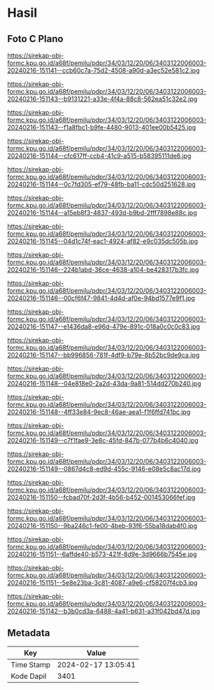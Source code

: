 # Hasil

## Foto C Plano

https://sirekap-obj-formc.kpu.go.id/a68f/pemilu/pdpr/34/03/12/20/06/3403122006003-20240216-151141--ccb60c7a-75d2-4508-a90d-a3ec52e581c2.jpg

https://sirekap-obj-formc.kpu.go.id/a68f/pemilu/pdpr/34/03/12/20/06/3403122006003-20240216-151143--b9131221-a33e-4f4a-88c8-562ea51c32e2.jpg

https://sirekap-obj-formc.kpu.go.id/a68f/pemilu/pdpr/34/03/12/20/06/3403122006003-20240216-151143--f1a8fbc1-b9fe-4480-9013-401ee00b5425.jpg

https://sirekap-obj-formc.kpu.go.id/a68f/pemilu/pdpr/34/03/12/20/06/3403122006003-20240216-151144--cfc617ff-ccb4-41c9-a515-b58395111de6.jpg

https://sirekap-obj-formc.kpu.go.id/a68f/pemilu/pdpr/34/03/12/20/06/3403122006003-20240216-151144--0c7fd305-ef79-48fb-ba11-cdc50d251628.jpg

https://sirekap-obj-formc.kpu.go.id/a68f/pemilu/pdpr/34/03/12/20/06/3403122006003-20240216-151144--a15eb8f3-4837-493d-b9bd-2fff7898e88c.jpg

https://sirekap-obj-formc.kpu.go.id/a68f/pemilu/pdpr/34/03/12/20/06/3403122006003-20240216-151145--04d1c74f-eac1-4924-af82-e9c035dc505b.jpg

https://sirekap-obj-formc.kpu.go.id/a68f/pemilu/pdpr/34/03/12/20/06/3403122006003-20240216-151146--224b1abd-36ce-4638-a104-be428317b3fc.jpg

https://sirekap-obj-formc.kpu.go.id/a68f/pemilu/pdpr/34/03/12/20/06/3403122006003-20240216-151146--00cf6f47-9841-4d4d-af0e-94bd1577e9f1.jpg

https://sirekap-obj-formc.kpu.go.id/a68f/pemilu/pdpr/34/03/12/20/06/3403122006003-20240216-151147--e1436da8-e96d-479e-891c-018a0c0c0c83.jpg

https://sirekap-obj-formc.kpu.go.id/a68f/pemilu/pdpr/34/03/12/20/06/3403122006003-20240216-151147--bb996856-781f-4df9-b79e-8b52bc9de9ca.jpg

https://sirekap-obj-formc.kpu.go.id/a68f/pemilu/pdpr/34/03/12/20/06/3403122006003-20240216-151148--04e818e0-2a2d-43da-9a81-514dd270b240.jpg

https://sirekap-obj-formc.kpu.go.id/a68f/pemilu/pdpr/34/03/12/20/06/3403122006003-20240216-151148--4ff33e84-9ec8-46ae-aea1-f1f6ffd741bc.jpg

https://sirekap-obj-formc.kpu.go.id/a68f/pemilu/pdpr/34/03/12/20/06/3403122006003-20240216-151149--c7f1fae9-3e8c-45fd-847b-077b4b6c4040.jpg

https://sirekap-obj-formc.kpu.go.id/a68f/pemilu/pdpr/34/03/12/20/06/3403122006003-20240216-151149--0867d4c8-ed9d-455c-9146-e08e5c8ac17d.jpg

https://sirekap-obj-formc.kpu.go.id/a68f/pemilu/pdpr/34/03/12/20/06/3403122006003-20240216-151150--fcbad70f-2d3f-4b56-b452-001453066fef.jpg

https://sirekap-obj-formc.kpu.go.id/a68f/pemilu/pdpr/34/03/12/20/06/3403122006003-20240216-151150--9ba246c1-fe00-4beb-93f6-55ba18dab4f0.jpg

https://sirekap-obj-formc.kpu.go.id/a68f/pemilu/pdpr/34/03/12/20/06/3403122006003-20240216-151151--6affde40-b573-421f-8d9e-3d9666b7545e.jpg

https://sirekap-obj-formc.kpu.go.id/a68f/pemilu/pdpr/34/03/12/20/06/3403122006003-20240216-151151--5e8e23ba-3c81-4087-a9e6-cf58207f4cb3.jpg

https://sirekap-obj-formc.kpu.go.id/a68f/pemilu/pdpr/34/03/12/20/06/3403122006003-20240216-151142--b3b0cd3a-6488-4a41-b631-a31f042bd47d.jpg


## Metadata

| Key        | Value               |
| ---------- | ------------------- |
| Time Stamp | 2024-02-17 13:05:41 |
| Kode Dapil | 3401                |



